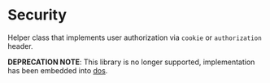 # Security

Helper class that implements user authorization via `cookie` or `authorization` header.

**DEPRECATION NOTE**: This library is no longer supported, implementation has been embedded into [dos](https://github.com/alexkravets/dos).
